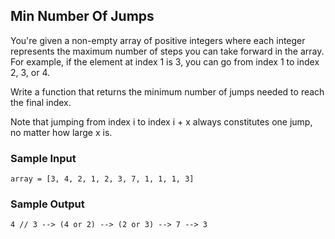
## Min Number Of Jumps

You're given a non-empty array of positive integers where each integer represents the
maximum number of steps you can take forward in the array. For example, if the
element at index 1 is 3, you can go from index
1 to index 2, 3, or 4.

Write a function that returns the minimum number of jumps needed to reach the
final index.

Note that jumping from index i to index i + x always
constitutes one jump, no matter how large x is.

### Sample Input
```
array = [3, 4, 2, 1, 2, 3, 7, 1, 1, 1, 3]
```

### Sample Output
```
4 // 3 --> (4 or 2) --> (2 or 3) --> 7 --> 3
```
